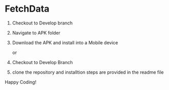 # FetchData

1. Checkout to Develop branch
2. Navigate to APK folder
3. Download the APK and install into a Mobile device

   or

1. Checkout to Develop Branch
2. clone the repository and installtion steps are provided in the readme file


Happy Coding!
